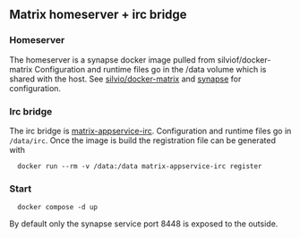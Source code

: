 ## Matrix homeserver + irc bridge

### Homeserver
The homeserver is a synapse docker image pulled from silviof/docker-matrix
Configuration and runtime files go in the /data volume which is shared with the host.
See [silvio/docker-matrix]( https://github.com/silvio/docker-matrix) and [synapse](https://github.com/matrix-org/synapse)
for configuration.

### Irc bridge
The irc bridge is [matrix-appservice-irc](https://github.com/matrix-org/matrix-appservice-irc).
Configuration and runtime files go in `/data/irc`.
Once the image is build the registration file can be generated with
```
  docker run --rm -v /data:/data matrix-appservice-irc register
```

### Start

```
  docker compose -d up
```

By default only the synapse service port 8448 is exposed to the outside.

